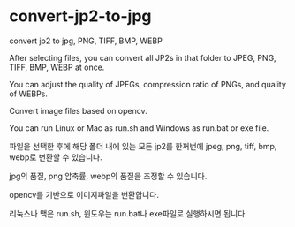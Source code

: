 # convert-jp2-to-jpg
convert jp2 to jpg, PNG, TIFF, BMP, WEBP

After selecting files, you can convert all JP2s in that folder to JPEG, PNG, TIFF, BMP, WEBP at once.

You can adjust the quality of JPEGs, compression ratio of PNGs, and quality of WEBPs.

Convert image files based on opencv.

You can run Linux or Mac as run.sh and Windows as run.bat or exe file.





파일을 선택한 후에 해당 폴더 내에 있는 모든 jp2를 한꺼번에 jpeg, png, tiff, bmp, webp로 변환할 수 있습니다.

jpg의 품질, png 압축률, webp의 품질을 조정할 수 있습니다.

opencv를 기반으로 이미지파일을 변환합니다.

리눅스나 맥은 run.sh, 윈도우는 run.bat나 exe파일로 실행하시면 됩니다.


